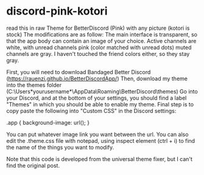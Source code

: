 # discord-pink-kotori
read this in raw
Theme for BetterDiscord (Pink) with any picture (kotori is stock)
The modifications are as follow: The main interface is transparent, so that the app body can contain an image of your choice. Active channels are white, with unread channels pink (color matched with unread dots) muted channels are gray. I haven't touched the friend colors either, so they stay gray.

First, you will need to download Bandaged Better Discord (https://rauenzi.github.io/BetterDiscordApp/)
Then, download my theme into the themes folder (C:\Users\*yourusername*\AppData\Roaming\BetterDiscord\themes)
Go into your Discord, and at the bottom of your settings, you should find a label "Themes" in which you should be able to enable my theme.
Final step is to copy paste the following into "Custom CSS" in the Discord settings:

.app {
background-image: url();
}

You can put whatever image link you want between the url. 
You can also edit the .theme.css file with notepad, using inspect element (ctrl + i) to find the name of the things you want to modify.

Note that this code is developed from the universal theme fixer, but I can't find the original post. 
